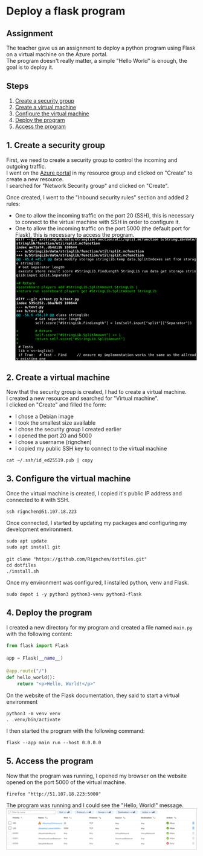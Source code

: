 # Deploy a flask program

## Assignment
The teacher gave us an assignment to deploy a python program using Flask on a virtual machine on the Azure portal.\
The program doesn't really matter, a simple "Hello World" is enough, the goal is to deploy it.

## Steps
1. [Create a security group](#1-create-a-security-group)
2. [Create a virtual machine](#2-create-a-virtual-machine)
3. [Configure the virtual machine](#3-configure-the-virtual-machine)
4. [Deploy the program](#4-deploy-the-program)
5. [Access the program](#5-access-the-program)

## 1. Create a security group
First, we need to create a security group to control the incoming and outgoing traffic.\
I went on the [Azure portal](https://portal.azure.com/) in my resource group and clicked on "Create" to create a new resource.\
I searched for "Network Security group" and clicked on "Create".

Once created, I went to the "Inbound security rules" section and added 2 rules:
- One to allow the incoming traffic on the port 20 (SSH), this is necessary to connect to the virtual machine with SSH in order to configure it.
- One to allow the incoming traffic on the port 5000 (the default port for Flask), this is necessary to access the program.
![](security_group.png)

## 2. Create a virtual machine
Now that the security group is created, I had to create a virtual machine.\
I created a new resource and searched for "Virtual machine".\
I clicked on "Create" and filled the form:
- I chose a Debian image
- I took the smallest size available
- I chose the security group I created earlier
- I opened the port 20 and 5000
- I chose a username (rignchen)
- I copied my public SSH key to connect to the virtual machine
```
cat ~/.ssh/id_ed25519.pub | copy
```

## 3. Configure the virtual machine
Once the virtual machine is created, I copied it's public IP address and connected to it with SSH.
```
ssh rignchen@51.107.18.223
```

Once connected, I started by updating my packages and configuring my development environment.
```
sudo apt update
sudo apt install git

git clone "https://github.com/Rignchen/dotfiles.git"
cd dotfiles
./install.sh
```

Once my environment was configured, I installed python, venv and Flask.
```
sudo depot i -y python3 python3-venv python3-flask
```

## 4. Deploy the program
I created a new directory for my program and created a file named `main.py` with the following content:
```python
from flask import Flask

app = Flask(__name__)

@app.route("/")
def hello_world():
    return "<p>Hello, World!</p>"
```

On the website of the Flask documentation, they said to start a virtual environment
```
python3 -m venv venv
. .venv/bin/activate
```

I then started the program with the following command:
```
flask --app main run --host 0.0.0.0
```

## 5. Access the program
Now that the program was running, I opened my browser on the website opened on the port 5000 of the virtual machine.
```
firefox "http://51.107.18.223:5000"
```

The program was running and I could see the "Hello, World!" message.
![](hello_world.png)


